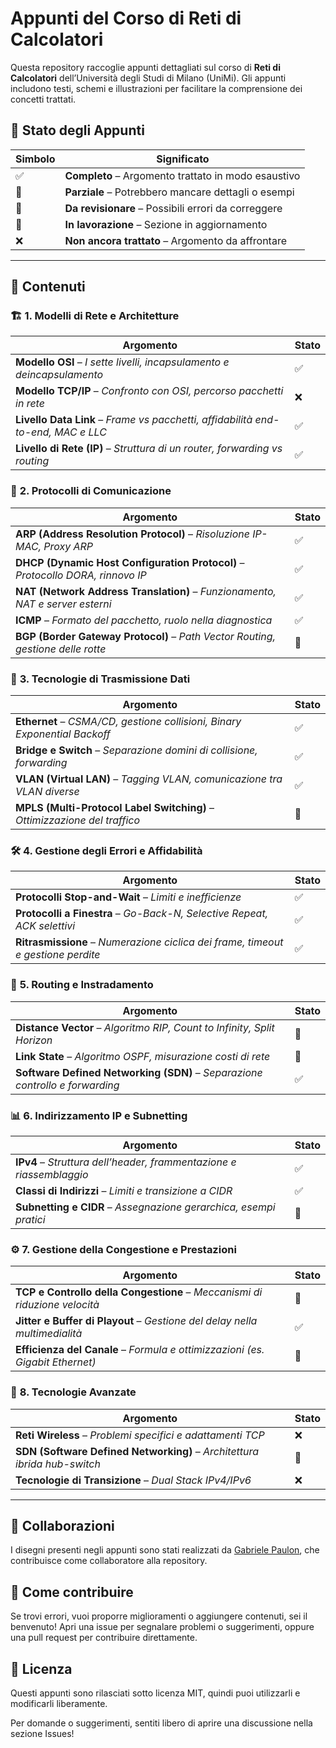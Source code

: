# Appunti del Corso di Reti di Calcolatori

Questa repository raccoglie appunti dettagliati sul corso di **Reti di Calcolatori** dell’Università degli Studi di Milano (UniMi). Gli appunti includono testi, schemi e illustrazioni per facilitare la comprensione dei concetti trattati.

## 📌 Stato degli Appunti  

| Simbolo | Significato |
|---------|------------|
| ✅ | **Completo** – Argomento trattato in modo esaustivo |
| 📝 | **Parziale** – Potrebbero mancare dettagli o esempi |
| 🔧 | **Da revisionare** – Possibili errori da correggere |
| 🚧 | **In lavorazione** – Sezione in aggiornamento |
| ❌ | **Non ancora trattato** – Argomento da affrontare |

---

## 📂 Contenuti  

### 🏗 **1. Modelli di Rete e Architetture**  

| Argomento | Stato |
|-----------|-------|
| **Modello OSI** – *I sette livelli, incapsulamento e deincapsulamento* | ✅ |
| **Modello TCP/IP** – *Confronto con OSI, percorso pacchetti in rete* | ❌ |
| **Livello Data Link** – *Frame vs pacchetti, affidabilità end-to-end, MAC e LLC* | ✅ |
| **Livello di Rete (IP)** – *Struttura di un router, forwarding vs routing* | ✅ |

### 📡 **2. Protocolli di Comunicazione**  

| Argomento | Stato |
|-----------|-------|
| **ARP (Address Resolution Protocol)** – *Risoluzione IP-MAC, Proxy ARP* | ✅ |
| **DHCP (Dynamic Host Configuration Protocol)** – *Protocollo DORA, rinnovo IP* | ✅ |
| **NAT (Network Address Translation)** – *Funzionamento, NAT e server esterni* | ✅ |
| **ICMP** – *Formato del pacchetto, ruolo nella diagnostica* | ✅ |
| **BGP (Border Gateway Protocol)** – *Path Vector Routing, gestione delle rotte* | 🚧 |

### 🔗 **3. Tecnologie di Trasmissione Dati**  

| Argomento | Stato |
|-----------|-------|
| **Ethernet** – *CSMA/CD, gestione collisioni, Binary Exponential Backoff* | ✅ |
| **Bridge e Switch** – *Separazione domini di collisione, forwarding* | ✅ |
| **VLAN (Virtual LAN)** – *Tagging VLAN, comunicazione tra VLAN diverse* | ✅ |
| **MPLS (Multi-Protocol Label Switching)** – *Ottimizzazione del traffico* | 🚧 |

### 🛠 **4. Gestione degli Errori e Affidabilità**  

| Argomento | Stato |
|-----------|-------|
| **Protocolli Stop-and-Wait** – *Limiti e inefficienze* | ✅ |
| **Protocolli a Finestra** – *Go-Back-N, Selective Repeat, ACK selettivi* | ✅ |
| **Ritrasmissione** – *Numerazione ciclica dei frame, timeout e gestione perdite* | ✅ |

### 📍 **5. Routing e Instradamento**  

| Argomento | Stato |
|-----------|-------|
| **Distance Vector** – *Algoritmo RIP, Count to Infinity, Split Horizon* | 🔧 |
| **Link State** – *Algoritmo OSPF, misurazione costi di rete* | 🚧 |
| **Software Defined Networking (SDN)** – *Separazione controllo e forwarding* | ✅ |

### 📊 **6. Indirizzamento IP e Subnetting**  

| Argomento | Stato |
|-----------|-------|
| **IPv4** – *Struttura dell’header, frammentazione e riassemblaggio* | ✅ |
| **Classi di Indirizzi** – *Limiti e transizione a CIDR* | ✅ |
| **Subnetting e CIDR** – *Assegnazione gerarchica, esempi pratici* | 🔧 |

### ⚙ **7. Gestione della Congestione e Prestazioni**  

| Argomento | Stato |
|-----------|-------|
| **TCP e Controllo della Congestione** – *Meccanismi di riduzione velocità* | 🚧 |
| **Jitter e Buffer di Playout** – *Gestione del delay nella multimedialità* | ✅ |
| **Efficienza del Canale** – *Formula e ottimizzazioni (es. Gigabit Ethernet)* | 🔧 |

### 🚀 **8. Tecnologie Avanzate**  

| Argomento | Stato |
|-----------|-------|
| **Reti Wireless** – *Problemi specifici e adattamenti TCP* | ❌ |
| **SDN (Software Defined Networking)** – *Architettura ibrida hub-switch* | 🚧 |
| **Tecnologie di Transizione** – *Dual Stack IPv4/IPv6* | ❌ |

---

## 👥 Collaborazioni
I disegni presenti negli appunti sono stati realizzati da [Gabriele Paulon](https://github.com/casten01), che contribuisce come collaboratore alla repository.

## 🤝 Come contribuire

Se trovi errori, vuoi proporre miglioramenti o aggiungere contenuti, sei il benvenuto!
Apri una issue per segnalare problemi o suggerimenti, oppure una pull request per contribuire direttamente.

## 📜 Licenza
Questi appunti sono rilasciati sotto licenza MIT, quindi puoi utilizzarli e modificarli liberamente.

Per domande o suggerimenti, sentiti libero di aprire una discussione nella sezione Issues!